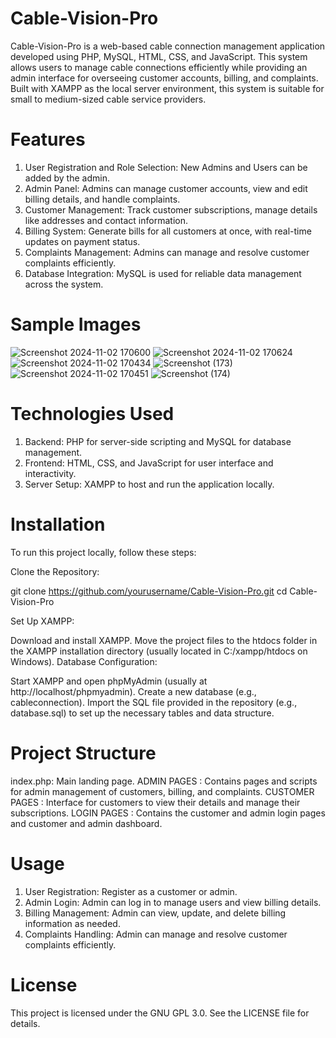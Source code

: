 # Cable-Vision-Pro

Cable-Vision-Pro is a web-based cable connection management application developed using PHP, MySQL, HTML, CSS, and JavaScript. This system allows users to manage cable connections efficiently while providing an admin interface for overseeing customer accounts, billing, and complaints. Built with XAMPP as the local server environment, this system is suitable for small to medium-sized cable service providers.

# Features
1. User Registration and Role Selection: New Admins and Users can be added by the admin.
2. Admin Panel: Admins can manage customer accounts, view and edit billing details, and handle complaints.
3. Customer Management: Track customer subscriptions, manage details like addresses and contact information.
4. Billing System: Generate bills for all customers at once, with real-time updates on payment status.
5. Complaints Management: Admins can manage and resolve customer complaints efficiently.
6. Database Integration: MySQL is used for reliable data management across the system.


# Sample Images


![Screenshot 2024-11-02 170600](https://github.com/user-attachments/assets/661649ac-0a6e-4511-9c3b-e00d2ede3346)
![Screenshot 2024-11-02 170624](https://github.com/user-attachments/assets/3462551d-2a94-4caf-8172-62b9b0870acc)
![Screenshot 2024-11-02 170434](https://github.com/user-attachments/assets/3d478a3e-4800-4af0-ab10-fca21764631b)
![Screenshot (173)](https://github.com/user-attachments/assets/03f11521-498e-4966-bfdd-e5f4f0844f97)
![Screenshot 2024-11-02 170451](https://github.com/user-attachments/assets/0012d680-c923-4bfe-9a84-be5b5cfa1242)
![Screenshot (174)](https://github.com/user-attachments/assets/506766c0-2fe5-450c-850f-7fc7a1106bf6)



# Technologies Used
1. Backend: PHP for server-side scripting and MySQL for database management.
2. Frontend: HTML, CSS, and JavaScript for user interface and interactivity.
3. Server Setup: XAMPP to host and run the application locally.

# Installation
To run this project locally, follow these steps:

Clone the Repository:

git clone https://github.com/yourusername/Cable-Vision-Pro.git
cd Cable-Vision-Pro

Set Up XAMPP:

Download and install XAMPP.
Move the project files to the htdocs folder in the XAMPP installation directory (usually located in C:/xampp/htdocs on Windows).
Database Configuration:

Start XAMPP and open phpMyAdmin (usually at http://localhost/phpmyadmin).
Create a new database (e.g., cableconnection).
Import the SQL file provided in the repository (e.g., database.sql) to set up the necessary tables and data structure.

# Project Structure
index.php: Main landing page.
ADMIN PAGES : Contains pages and scripts for admin management of customers, billing, and complaints.
CUSTOMER PAGES : Interface for customers to view their details and manage their subscriptions.
LOGIN PAGES : Contains the customer and admin login pages and customer and admin dashboard.

# Usage
1. User Registration: Register as a customer or admin.
2. Admin Login: Admin can log in to manage users and view billing details.
3. Billing Management: Admin can view, update, and delete billing information as needed.
4. Complaints Handling: Admin can manage and resolve customer complaints efficiently.

# License
This project is licensed under the GNU GPL 3.0. See the LICENSE file for details.
